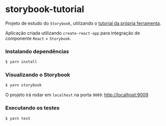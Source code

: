 # storybook-tutorial

Projeto de estudo do `Storybook`, utilizando o [tutorial da própria ferramenta](https://www.learnstorybook.com/intro-to-storybook/react/pt/get-started/).

Aplicação criada utilizando `create-react-app` para integração de componente `React` + `Storybook`.

### Instalando dependências

```sh
$ yarn install
```

### Visualizando o Storybook

```sh
$ yarn storybook
```

O projeto irá rodar em `localhost` na porta `9009`: [http://localhost:9009](http://localhost:999)

### Executando os testes

```sh
$ yarn test
```
